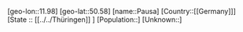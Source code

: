 ﻿---
location: [50.58,11.98]
mapzoom: [7,12] 
mapmarker: city 
type: City
tags:
- geo/City


SpocWebEntityId: 33265
isDeleted: false
confidential: public

---
[geo-lon::11.98]
[geo-lat::50.58]
[name::Pausa]
[Country::[[Germany]]]
[State :: [[../../Thüringen]] ]
[Population::]
[Unknown::]

